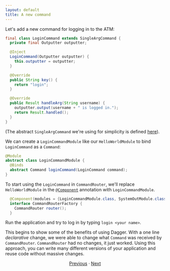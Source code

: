 ```yaml
---
layout: default
title: A new command
---
```


Let's add a new command for logging in to the ATM:

```java
final class LoginCommand extends SingleArgCommand {
  private final Outputter outputter;

  @Inject
  LoginCommand(Outputter outputter) {
    this.outputter = outputter;
  }

  @Override
  public String key() {
    return "login";
  }

  @Override
  public Result handleArg(String username) {
    outputter.output(username + " is logged in.");
    return Result.handled();
  }
}
```

(The abstract `SingleArgCommand` we're using for simplicity is defined
[here][SingleArgCommand]).

We can create a `LoginCommandModule` like our `HelloWorldModule` to bind
`LoginCommand` as a `Command`:

```java
@Module
abstract class LoginCommandModule {
  @Binds
  abstract Command loginCommand(LoginCommand command);
}
```

To start using the `LoginCommand` in `CommandRouter`, we'll replace
`HelloWorldModule` in the [`@Component`] annotation with `LoginCommandModule`.

```java
  @Component(modules = {LoginCommandModule.class, SystemOutModule.class})
  interface CommandRouterFactory {
    CommandRouter router();
  }
```

Run the application and try to log in by typing `login <your
name>`.

This begins to show some of the benefits of using Dagger. With a one line
_declarative_ change, we were able to change what `Command` was received by
`CommandRouter`. `CommandRouter` had no changes, it just worked. Using this
approach, you can write many different versions of your application and reuse
code without massive changes.

<section style="text-align: center" markdown="1">

[Previous](05-abstraction-for-output) · [Next](07-two-for-the-price-of-one)

</section>

[SingleArgCommand]: https://github.com/google/dagger/tree/master/java/dagger/example/atm/SingleArgCommand.java

[`@Component`]: https://dagger.dev/api/latest/dagger/Component.html
